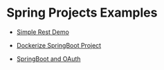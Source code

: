 # Spring Projects Examples

* [Simple Rest Demo](https://github.com/PerrySong/SpringBootExamples/tree/master/REST-SpringBoot-Actuator)

* [Dockerize SpringBoot Project](https://github.com/PerrySong/SpringBootExamples/tree/master/dockerspringbootdemo)

* [SpringBoot and OAuth](https://github.com/PerrySong/SpringBootExamples/tree/master/oauth2demo)